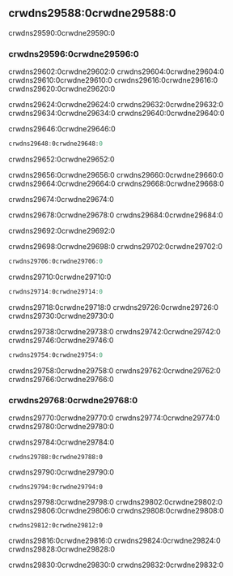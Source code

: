 ## crwdns29588:0crwdne29588:0

crwdns29590:0crwdne29590:0

### crwdns29596:0crwdne29596:0

crwdns29602:0crwdne29602:0 crwdns29604:0crwdne29604:0 crwdns29610:0crwdne29610:0 crwdns29616:0crwdne29616:0 crwdns29620:0crwdne29620:0

crwdns29624:0crwdne29624:0 crwdns29632:0crwdne29632:0 crwdns29634:0crwdne29634:0 crwdns29640:0crwdne29640:0

<span class="filename">crwdns29646:0crwdne29646:0</span>

```rust
crwdns29648:0crwdne29648:0
```


<span class="caption">crwdns29652:0crwdne29652:0</span>

crwdns29656:0crwdne29656:0 crwdns29660:0crwdne29660:0 crwdns29664:0crwdne29664:0 crwdns29668:0crwdne29668:0

crwdns29674:0crwdne29674:0

crwdns29678:0crwdne29678:0 crwdns29684:0crwdne29684:0

crwdns29692:0crwdne29692:0

crwdns29698:0crwdne29698:0 crwdns29702:0crwdne29702:0

```rust
crwdns29706:0crwdne29706:0
```

crwdns29710:0crwdne29710:0

```rust
crwdns29714:0crwdne29714:0
```

crwdns29718:0crwdne29718:0<!-- ignore --> crwdns29726:0crwdne29726:0 crwdns29730:0crwdne29730:0

crwdns29738:0crwdne29738:0<!-- ignore --> crwdns29742:0crwdne29742:0 crwdns29746:0crwdne29746:0

```rust
crwdns29754:0crwdne29754:0
```

crwdns29758:0crwdne29758:0 crwdns29762:0crwdne29762:0 crwdns29766:0crwdne29766:0

### crwdns29768:0crwdne29768:0

crwdns29770:0crwdne29770:0 crwdns29774:0crwdne29774:0 crwdns29780:0crwdne29780:0

crwdns29784:0crwdne29784:0

```rust,ignore,does_not_compile
crwdns29788:0crwdne29788:0
```

crwdns29790:0crwdne29790:0

```console
crwdns29794:0crwdne29794:0
```

crwdns29798:0crwdne29798:0 crwdns29802:0crwdne29802:0 crwdns29806:0crwdne29806:0 crwdns29808:0crwdne29808:0

```rust,noplayground
crwdns29812:0crwdne29812:0
```

crwdns29816:0crwdne29816:0 crwdns29824:0crwdne29824:0<!--
ignore --> crwdns29828:0crwdne29828:0

crwdns29830:0crwdne29830:0
crwdns29832:0crwdne29832:0
